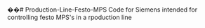 ��#   P r o d u c t i o n - L i n e - F e s t o - M P S  
 
Code for Siemens intended for controlling festo MPS's in a rpoduction line
